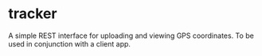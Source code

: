 # tracker
A simple REST interface for uploading and viewing GPS coordinates. To be used in conjunction with a client app.
